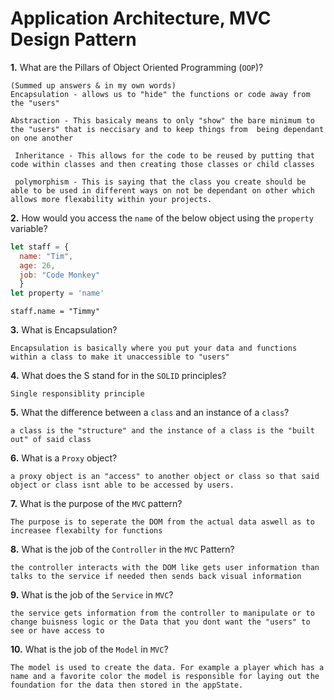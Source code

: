 # Application Architecture, MVC Design Pattern

**1.** What are the Pillars of Object Oriented Programming (`OOP`)?
<!-- enter you answer in the space below -->
```
(Summed up answers & in my own words)
Encapsulation - allows us to "hide" the functions or code away from the "users"

Abstraction - This basicaly means to only "show" the bare minimum to the "users" that is neccisary and to keep things from  being dependant on one another

 Inheritance - This allows for the code to be reused by putting that code within classes and then creating those classes or child classes

 polymorphism - This is saying that the class you create should be able to be used in different ways on not be dependant on other which allows more flexability within your projects.
```
**2.** How would you access the `name` of the below object using the `property` variable?
```js
let staff = {
  name: "Tim",
  age: 26,
  job: "Code Monkey"
  }
let property = 'name'
```
<!-- enter you answer in the space below -->
```
staff.name = "Timmy"
```
**3.** What is Encapsulation?
<!-- enter you answer in the space below -->
```
Encapsulation is basically where you put your data and functions within a class to make it unaccessible to "users"
```
**4.** What does the S stand for in the `SOLID` principles?
<!-- enter you answer in the space below -->
```
Single responsiblity principle
```
**5.** What the difference between a `class` and an instance of a `class`?
<!-- enter you answer in the space below -->
```
a class is the "structure" and the instance of a class is the "built out" of said class
```
**6.** What is a `Proxy` object?
<!-- enter you answer in the space below -->
```
a proxy object is an "access" to another object or class so that said object or class isnt able to be accessed by users.
```

**7.** What is the purpose of the `MVC` pattern?
<!-- enter you answer in the space below -->
```
The purpose is to seperate the DOM from the actual data aswell as to increasee flexabilty for functions
```
**8.** What is the job of the `Controller` in the `MVC` Pattern?
<!-- enter you answer in the space below -->
```
the controller interacts with the DOM like gets user information than talks to the service if needed then sends back visual information
```

**9.** What is the job of the `Service` in `MVC`?
<!-- enter you answer in the space below -->
```
the service gets information from the controller to manipulate or to change buisness logic or the Data that you dont want the "users" to see or have access to
```
**10.** What is the job of the `Model` in `MVC`?
<!-- enter you answer in the space below -->
```
The model is used to create the data. For example a player which has a name and a favorite color the model is responsible for laying out the foundation for the data then stored in the appState.
```
